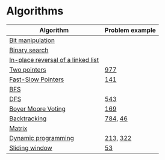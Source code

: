 # Algorithms
| Algorithm  | Problem example  |
|---|---|
| [Bit manipulation](#)  |  |
| [Binary search](#)  |  |
| [In-place reversal of a linked list](#)  |  |
| [Two pointers](https://github.com/Protonko/Algorithms/blob/master/algorithms/two-pointers.md)  | [977](https://leetcode.com/problems/squares-of-a-sorted-array/)  |
| [Fast-Slow Pointers](https://github.com/Protonko/Algorithms/blob/master/algorithms/fast-slow-pointers.md)  | [141](https://leetcode.com/problems/linked-list-cycle/)  |
| [BFS](#)  |  |
| [DFS](https://github.com/Protonko/Algorithms/blob/master/algorithms/dfs.md)  | [543](https://leetcode.com/problems/diameter-of-binary-tree/)  |
| [Boyer Moore Voting](https://github.com/Protonko/Algorithms/blob/master/algorithms/boyer-moore-voting.md)  | [169](https://leetcode.com/problems/majority-element/)  |
| [Backtracking](https://github.com/Protonko/Algorithms/blob/master/algorithms/backtracking.md)  | [784](https://leetcode.com/problems/letter-case-permutation/), [46](https://leetcode.com/problems/permutations/)  |
| [Matrix](#)  |  |
| [Dynamic programming](https://github.com/Protonko/Algorithms/blob/master/algorithms/dynamic-programming.md)  | [213](https://leetcode.com/problems/house-robber-ii/), [322](https://leetcode.com/problems/coin-change/)  |
| [Sliding window](https://github.com/Protonko/Algorithms/blob/master/algorithms/sliding-window.md)  | [53](https://leetcode.com/problems/maximum-subarray/) |
